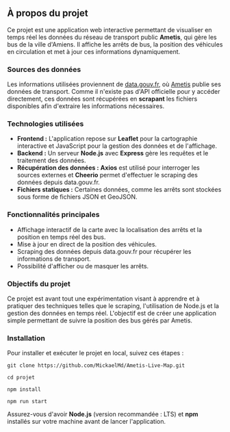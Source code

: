 ## À propos du projet

Ce projet est une application web interactive permettant de visualiser en temps réel les données du réseau de transport public **Ametis**, qui gère les bus de la ville d'Amiens. Il affiche les arrêts de bus, la position des véhicules en circulation et met à jour ces informations dynamiquement.

### Sources des données

Les informations utilisées proviennent de [data.gouv.fr](https://transport.data.gouv.fr/datasets/ametis), où [Ametis](https://www.ametis.fr/) publie ses données de transport. Comme il n'existe pas d'API officielle pour y accéder directement, ces données sont récupérées en **scrapant** les fichiers disponibles afin d'extraire les informations nécessaires.

### Technologies utilisées

- **Frontend :** L'application repose sur **Leaflet** pour la cartographie interactive et JavaScript pour la gestion des données et de l'affichage.
- **Backend :** Un serveur **Node.js** avec **Express** gère les requêtes et le traitement des données.
- **Récupération des données :** **Axios** est utilisé pour interroger les sources externes et **Cheerio** permet d'effectuer le scraping des données depuis data.gouv.fr.
- **Fichiers statiques :** Certaines données, comme les arrêts sont stockées sous forme de fichiers JSON et GeoJSON.

### Fonctionnalités principales

- Affichage interactif de la carte avec la localisation des arrêts et la position en temps réel des bus.
- Mise à jour en direct de la position des véhicules.
- Scraping des données depuis data.gouv.fr pour récupérer les informations de transport.
- Possibilité d'afficher ou de masquer les arrêts.

### Objectifs du projet

Ce projet est avant tout une expérimentation visant à apprendre et à pratiquer des techniques telles que le scraping, l'utilisation de Node.js et la gestion des données en temps réel. L'objectif est de créer une application simple permettant de suivre la position des bus gérés par Ametis.

### Installation

Pour installer et exécuter le projet en local, suivez ces étapes :

```
git clone https://github.com/MickaelMd/Ametis-Live-Map.git
```

```
cd projet
```

```
npm install
```

```
npm run start
```

Assurez-vous d'avoir **Node.js** (version recommandée : LTS) et **npm** installés sur votre machine avant de lancer l'application.
